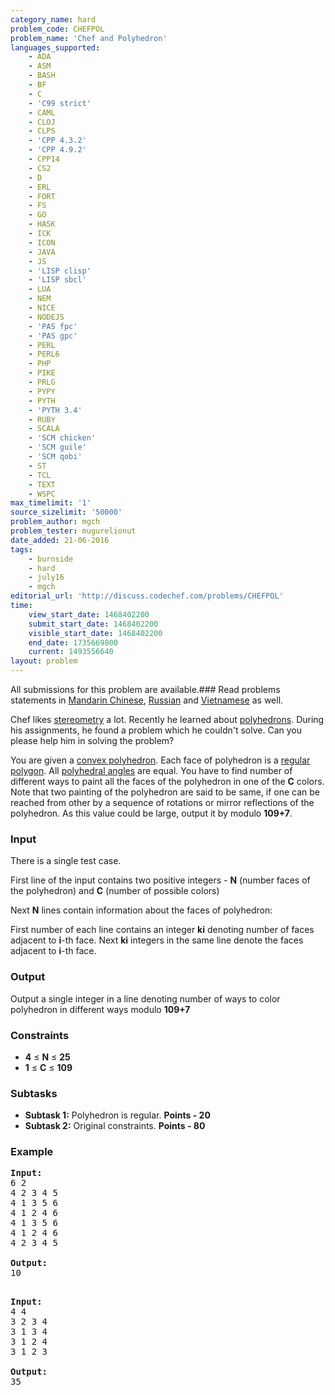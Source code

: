 ```yaml
---
category_name: hard
problem_code: CHEFPOL
problem_name: 'Chef and Polyhedron'
languages_supported:
    - ADA
    - ASM
    - BASH
    - BF
    - C
    - 'C99 strict'
    - CAML
    - CLOJ
    - CLPS
    - 'CPP 4.3.2'
    - 'CPP 4.9.2'
    - CPP14
    - CS2
    - D
    - ERL
    - FORT
    - FS
    - GO
    - HASK
    - ICK
    - ICON
    - JAVA
    - JS
    - 'LISP clisp'
    - 'LISP sbcl'
    - LUA
    - NEM
    - NICE
    - NODEJS
    - 'PAS fpc'
    - 'PAS gpc'
    - PERL
    - PERL6
    - PHP
    - PIKE
    - PRLG
    - PYPY
    - PYTH
    - 'PYTH 3.4'
    - RUBY
    - SCALA
    - 'SCM chicken'
    - 'SCM guile'
    - 'SCM qobi'
    - ST
    - TCL
    - TEXT
    - WSPC
max_timelimit: '1'
source_sizelimit: '50000'
problem_author: mgch
problem_tester: mugurelionut
date_added: 21-06-2016
tags:
    - burnside
    - hard
    - july16
    - mgch
editorial_url: 'http://discuss.codechef.com/problems/CHEFPOL'
time:
    view_start_date: 1468402200
    submit_start_date: 1468402200
    visible_start_date: 1468402200
    end_date: 1735669800
    current: 1493556640
layout: problem
---
```

All submissions for this problem are available.###  Read problems statements in [Mandarin Chinese](http://www.codechef.com/download/translated/JULY16/mandarin/CHEFPOL.pdf), [Russian](http://www.codechef.com/download/translated/JULY16/russian/CHEFPOL.pdf) and [Vietnamese](http://www.codechef.com/download/translated/JULY16/vietnamese/CHEFPOL.pdf) as well.

Chef likes [stereometry](https://en.wikipedia.org/wiki/Solid_geometry) a lot. Recently he learned about [polyhedrons](https://en.wikipedia.org/wiki/Polyhedron). During his assignments, he found a problem which he couldn't solve. Can you please help him in solving the problem?

You are given a [convex polyhedron](http://mathworld.wolfram.com/ConvexPolyhedron.html). Each face of polyhedron is a [regular polygon](https://en.wikipedia.org/wiki/Regular_polygon). All [polyhedral angles](https://en.wikipedia.org/wiki/Vertex_angle) are equal. You have to find number of different ways to paint all the faces of the polyhedron in one of the **C** colors. Note that two painting of the polyhedron are said to be same, if one can be reached from other by a sequence of rotations or mirror reflections of the polyhedron. As this value could be large, output it by modulo **109+7**.

### Input

There is a single test case.

First line of the input contains two positive integers - **N** (number faces of the polyhedron) and **C** (number of possible colors)

Next **N** lines contain information about the faces of polyhedron:

First number of each line contains an integer **ki** denoting number of faces adjacent to **i**-th face. Next **ki** integers in the same line denote the faces adjacent to **i**-th face.

### Output

Output a single integer in a line denoting number of ways to color polyhedron in different ways modulo **109+7**

### Constraints

- **4** ≤ **N** ≤ **25**
- **1** ≤ **C** ≤ **109**

### Subtasks

- **Subtask 1:** Polyhedron is regular. **Points - 20**
- **Subtask 2:** Original constraints. **Points - 80**

### Example

<pre><b>Input:</b>
6 2
4 2 3 4 5
4 1 3 5 6
4 1 2 4 6
4 1 3 5 6
4 1 2 4 6
4 2 3 4 5

<b>Output:</b>
10

</pre>
<pre><b>Input:</b>
4 4
3 2 3 4
3 1 3 4
3 1 2 4
3 1 2 3

<b>Output:</b>
35
</pre>
